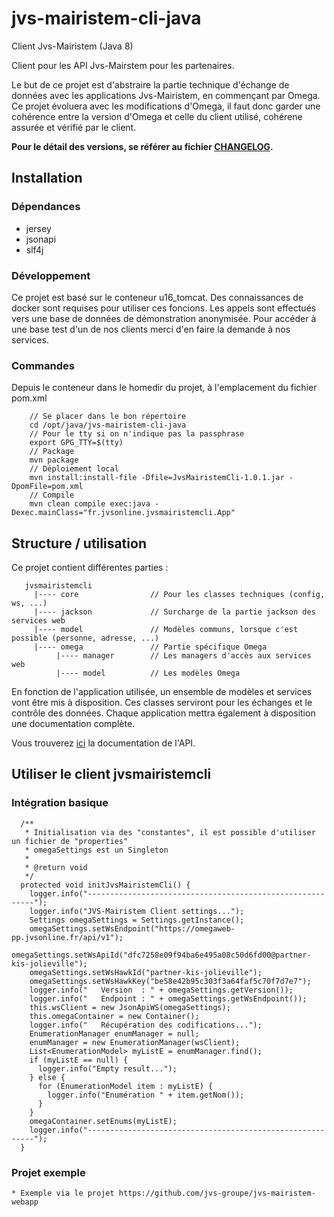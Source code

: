 # jvs-mairistem-cli-java

Client Jvs-Mairistem (Java 8)

Client pour les API Jvs-Mairstem pour les partenaires.

Le but de ce projet est d'abstraire la partie technique d'échange de données avec les applications Jvs-Mairistem, en commençant par Omega. Ce projet évoluera avec les modifications d'Omega, il faut donc garder une cohérence entre la version d'Omega et celle du client utilisé, cohérene assurée et vérifié par le client.

**Pour le détail des versions, se référer au fichier [CHANGELOG](./CHANGELOG).**

## Installation

### Dépendances

* jersey
* jsonapi
* slf4j

### Développement

Ce projet est basé sur le conteneur u16_tomcat. Des connaissances de docker sont requises pour utiliser ces foncions. Les appels sont effectués vers une base de données de démonstration anonymisée. Pour accéder à une base test d'un de nos clients merci d'en faire la demande à nos services.

### Commandes

Depuis le conteneur dans le homedir du projet, à l'emplacement du fichier pom.xml

```
    // Se placer dans le bon répertoire
    cd /opt/java/jvs-mairistem-cli-java
    // Pour le tty si on n'indique pas la passphrase
    export GPG_TTY=$(tty)
    // Package
    mvn package
    // Déploiement local
    mvn install:install-file -Dfile=JvsMairistemCli-1.0.1.jar -DpomFile=pom.xml
    // Compile
    mvn clean compile exec:java -Dexec.mainClass="fr.jvsonline.jvsmairistemcli.App"
```

## Structure / utilisation

Ce projet contient différentes parties :

```
   jvsmairistemcli
     |---- core                // Pour les classes techniques (config, ws, ...)
     |---- jackson             // Surcharge de la partie jackson des services web
     |---- model               // Modèles communs, lorsque c'est possible (personne, adresse, ...)
     |---- omega               // Partie spécifique Omega
          |---- manager        // Les managers d'accès aux services web
          |---- model          // Les modèles Omega
```

En fonction de l'application utilisée, un ensemble de modèles et services vont être mis à disposition. Ces classes serviront pour les échanges et le contrôle des données. Chaque application mettra également à disposition une documentation complète.

Vous trouverez [ici](https://github.com/jvs-groupe/omega-api-doc) la documentation de l'API.

## Utiliser le client jvsmairistemcli

### Intégration basique

```
  /**
   * Initialisation via des "constantes", il est possible d'utiliser un fichier de "properties"
   * omegaSettings est un Singleton
   *
   * @return void
   */
  protected void initJvsMairistemCli() {
    logger.info("----------------------------------------------------------");
    logger.info("JVS-Mairistem Client settings...");
    Settings omegaSettings = Settings.getInstance();
    omegaSettings.setWsEndpoint("https://omegaweb-pp.jvsonline.fr/api/v1");
    omegaSettings.setWsApiId("dfc7258e09f94ba6e495a08c50d6fd00@partner-kis-jolieville");
    omegaSettings.setWsHawkId("partner-kis-jolieville");
    omegaSettings.setWsHawkKey("be58e42b95c303f3a64faf5c70f7d7e7");
    logger.info("   Version  : " + omegaSettings.getVersion());
    logger.info("   Endpoint : " + omegaSettings.getWsEndpoint());
    this.wsClient = new JsonApiWS(omegaSettings);
    this.omegaContainer = new Container();
    logger.info("   Récupération des codifications...");
    EnumerationManager enumManager = null;
    enumManager = new EnumerationManager(wsClient);
    List<EnumerationModel> myListE = enumManager.find();
    if (myListE == null) {
      logger.info("Empty result...");
    } else {
      for (EnumerationModel item : myListE) {
        logger.info("Enumération " + item.getNom());
      }
    }
    omegaContainer.setEnums(myListE);
    logger.info("----------------------------------------------------------");
  }
```

### Projet exemple

    * Exemple via le projet https://github.com/jvs-groupe/jvs-mairistem-webapp


